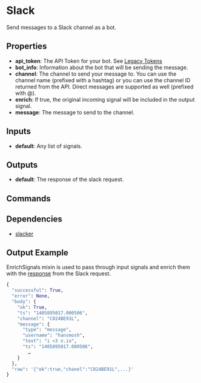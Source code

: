 Slack
=====
Send messages to a Slack channel as a bot.

Properties
----------
- **api_token**: The API Token for your bot. See [Legacy Tokens](https://api.slack.com/custom-integrations/legacy-tokens)
- **bot_info**: Information about the bot that will be sending the message.
- **channel**: The channel to send your message to. You can use the channel name (prefixed with a hashtag) or you can use the channel ID returned from the API. Direct messages are supported as well (prefixed with @).
- **enrich**: If true, the original incoming signal will be included in the output signal.
- **message**: The message to send to the channel.

Inputs
------
- **default**: Any list of signals.

Outputs
-------
- **default**: The response of the slack request.

Commands
--------

Dependencies
------------
 * [slacker](https://github.com/os/slacker)

Output Example
--------------
EnrichSignals mixin is used to pass through input signals and enrich them with the [response](https://api.slack.com/methods/chat.postMessage) from the Slack request.
```python
{
  "successful": True,
  "error": None,
  "body": {
    "ok": True,
    "ts": "1405895017.000506",
    "channel": "C024BE91L",
    "message": {
      "type": "message",
      "username": "hansmosh",
      "text": "i <3 n.io",
      "ts": "1405895017.000506",
        …
    }
  },
  "raw": '{"ok":true,"chanel":"C024BE91L",...}'
}
```

